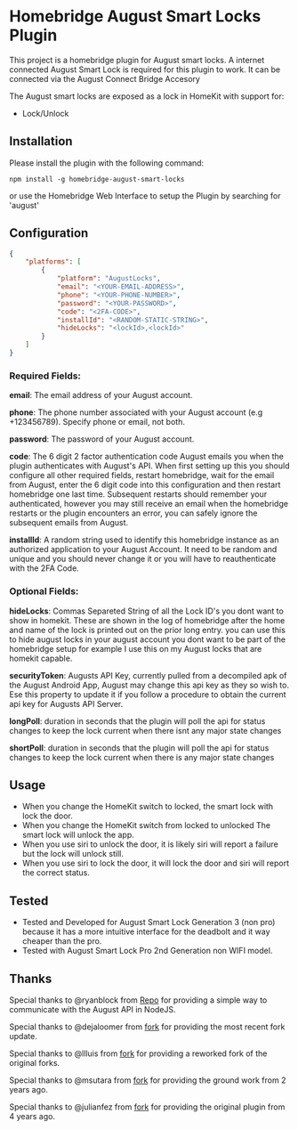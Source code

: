 
# Homebridge August Smart Locks Plugin

This project is a homebridge plugin for August smart locks.
A internet connected August Smart Lock is required for this plugin to work.
It can be connected via the August Connect Bridge Accesory

The August smart locks are exposed as a lock in HomeKit with support for:
- Lock/Unlock

## Installation

Please install the plugin with the following command:

```
npm install -g homebridge-august-smart-locks
```

or use the Homebridge Web Interface to setup the Plugin by searching for 'august'

## Configuration

```json
{
    "platforms": [
        {
            "platform": "AugustLocks",
            "email": "<YOUR-EMAIL-ADDRESS>",
            "phone": "<YOUR-PHONE-NUMBER>",
            "password": "<YOUR-PASSWORD>",
            "code": "<2FA-CODE>",
            "installId": "<RANDOM-STATIC-STRING>",
            "hideLocks": "<lockId>,<lockId>"
        }
    ]
}
```

### Required Fields:

**email**: The email address of your August account.

**phone**: The phone number associated with your August account (e.g +123456789). Specify phone or email, not both. 

**password**: The password of your August account.

**code**: The 6 digit 2 factor authentication code August emails you when the plugin authenticates with August's API. When first setting up this you should configure all other required fields, restart homebridge, wait for the email from August, enter the 6 digit code into this configuration and then restart homebridge one last time. Subsequent restarts should remember your authenticated, however you may still receive an email when the homebridge restarts or the plugin encounters an error, you can safely ignore the subsequent emails from August.

**installId**: A random string used to identify this homebridge instance as an authorized application to your August Account. It need to be random and unique and you should never change it or you will have to reauthenticate with the 2FA Code.

### Optional Fields:

**hideLocks**: Commas Separeted String of all the Lock ID's you dont want to show in homekit. These are shown in the log of homebridge after the home and name of the lock is printed out on the prior long entry. you can use this to hide august locks in your august account you dont want to be part of the homebridge setup for example I use this on my August locks that are homekit capable.

**securityToken**: Augusts API Key, currently pulled from a decompiled apk of the August Android App, August may change this api key as they so wish to. Ese this property to update it if you follow a procedure to obtain the current api key for Augusts API Server.

**longPoll**: duration in seconds that the plugin will poll the api for status changes to keep the lock current when there isnt any major state changes

**shortPoll**: duration in seconds that the plugin will poll the api for status changes to keep the lock current when there is any major state changes


## Usage

* When you change the HomeKit switch to locked, the smart lock with lock the door.
* When you change the HomeKit switch from locked to unlocked The smart lock will unlock the app.
* When you use siri to unlock the door, it is likely siri will report a failure but the lock will unlock still.
* When you use siri to lock the door, it will lock the door and siri will report the correct status.

## Tested

* Tested and Developed for August Smart Lock Generation 3 (non pro) because it has a more intuitive interface for the deadbolt and it way cheaper than the pro.
* Tested with August Smart Lock Pro 2nd Generation non WIFI model.

## Thanks

Special thanks to @ryanblock from [Repo](https://github.com/ryanblock/august-connect) for providing a simple way to communicate with the August API in NodeJS.

Special thanks to @dejaloomer from [fork](https://github.com/dejaloomer/homebridge-augustlock) for providing the most recent fork update.

Special thanks to @llluis from [fork](https://github.com/llluis/homebridge-augustlock) for providing a reworked fork of the original forks.

Special thanks to @msutara from [fork](https://github.com/msutara/homebridge-augustlock2) for providing the ground work from 2 years ago.

Special thanks to @julianfez from [fork](https://github.com/julianfez/homebridge-augustlock2) for providing the original plugin from 4 years ago.
